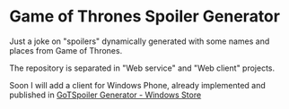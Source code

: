 # Game of Thrones Spoiler Generator

Just a joke on "spoilers" dynamically generated with some names and places from Game of Thrones.

The repository is separated in "Web service" and "Web client" projects.

Soon I will add a client for Windows Phone, already implemented and published in [GoTSpoiler Generator - Windows Store](https://github.com/marcelogm/GOTSpoilerGen/new/master?readme=1)
